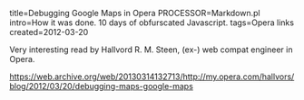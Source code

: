 title=Debugging Google Maps in Opera
PROCESSOR=Markdown.pl
intro=How it was done. 10 days of obfurscated Javascript.
tags=Opera links
created=2012-03-20

Very interesting read by Hallvord R. M. Steen, (ex-) web compat engineer in Opera.

<https://web.archive.org/web/20130314132713/http://my.opera.com/hallvors/blog/2012/03/20/debugging-maps-google-maps>

